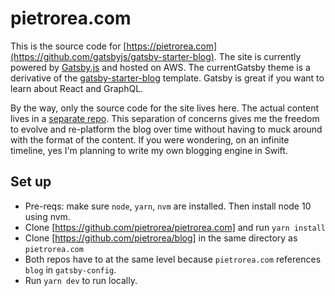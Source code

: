# pietrorea.com

This is the source code for [https://pietrorea.com](https://github.com/gatsbyjs/gatsby-starter-blog). The site is currently powered by [Gatsby.js](https://github.com/gatsbyjs/) and hosted on AWS. The currentGatsby theme is a derivative of the [gatsby-starter-blog](https://github.com/gatsbyjs/gatsby-starter-blog) template. Gatsby is great if you want to learn about React and GraphQL.

By the way, only the source code for the site lives here. The actual content lives in a [separate repo](https://github.com/pietrorea/blog). This separation of concerns gives me the freedom to evolve and re-platform the blog over time without having to muck around with the format of the content. If you were wondering, on an infinite timeline, yes I'm planning to write my own blogging engine in Swift. 

## Set up

- Pre-reqs: make sure `node`, `yarn`, `nvm` are installed. Then install node 10 using nvm.
- Clone [https://github.com/pietrorea/pietrorea.com] and run `yarn install`
- Clone [https://github.com/pietrorea/blog] in the same directory as `pietrorea.com`
- Both repos have to at the same level because `pietrorea.com` references `blog` in `gatsby-config`.
- Run `yarn dev` to run locally.